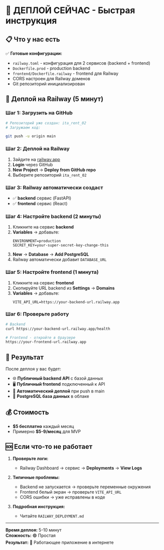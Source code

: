 # 🚀 ДЕПЛОЙ СЕЙЧАС - Быстрая инструкция

## 📋 Что у нас есть

✅ **Готовые конфигурации:**

- `railway.toml` - конфигурация для 2 сервисов (backend + frontend)
- `Dockerfile.prod` - production backend
- `frontend/Dockerfile.railway` - frontend для Railway
- CORS настроен для Railway доменов
- Git репозиторий инициализирован

## 🚂 Деплой на Railway (5 минут)

### Шаг 1: Загрузить на GitHub

```bash
# Репозиторий уже создан: ita_rent_02
# Загружаем код:

git push -u origin main
```

### Шаг 2: Деплой на Railway

1. Зайдите на [railway.app](https://railway.app)
2. **Login** через GitHub
3. **New Project** → **Deploy from GitHub repo**
4. Выберите репозиторий `ita_rent_02`

### Шаг 3: Railway автоматически создаст

- ✅ **backend** сервис (FastAPI)
- ✅ **frontend** сервис (React)

### Шаг 4: Настройте backend (2 минуты)

1. Кликните на сервис **backend**
2. **Variables** → добавьте:
   ```
   ENVIRONMENT=production
   SECRET_KEY=your-super-secret-key-change-this
   ```
3. **New** → **Database** → **Add PostgreSQL**
4. Railway автоматически добавит `DATABASE_URL`

### Шаг 5: Настройте frontend (1 минута)

1. Кликните на сервис **frontend**
2. Скопируйте URL backend из **Settings** → **Domains**
3. **Variables** → добавьте:
   ```
   VITE_API_URL=https://your-backend-url.railway.app
   ```

### Шаг 6: Проверьте работу

```bash
# Backend
curl https://your-backend-url.railway.app/health

# Frontend - откройте в браузере
https://your-frontend-url.railway.app
```

## 🎯 Результат

После деплоя у вас будет:

- 🌐 **Публичный backend API** с базой данных
- 🖥️ **Публичный frontend** подключенный к API
- 🔄 **Автоматический деплой** при push в main
- 💾 **PostgreSQL база данных** в облаке

## 💰 Стоимость

- **$5 бесплатно** каждый месяц
- Примерно **$5-9/месяц** для MVP

## 🆘 Если что-то не работает

1. **Проверьте логи:**

   - Railway Dashboard → сервис → **Deployments** → **View Logs**

2. **Типичные проблемы:**

   - Backend не запускается → проверьте переменные окружения
   - Frontend белый экран → проверьте `VITE_API_URL`
   - CORS ошибки → уже исправлены в коде

3. **Подробная инструкция:**
   - Читайте `RAILWAY_DEPLOYMENT.md`

---

**Время деплоя:** 5-10 минут  
**Сложность:** 🟢 Простая  
**Результат:** 🚀 Работающее приложение в интернете
